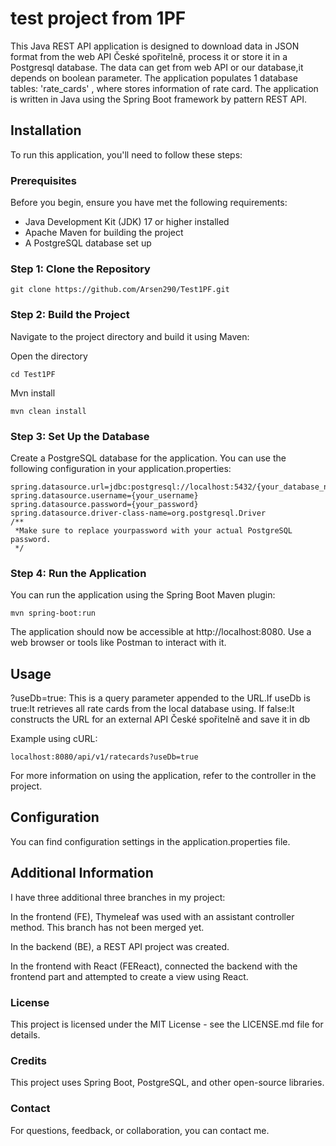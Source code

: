 # test project from 1PF

This Java REST API application is designed to download data in JSON format from the web API České spořitelně, process it or store it in a Postgresql database. The data can get from web API or our database,it depends on boolean parameter. The application populates 1 database tables: 'rate_cards' , where stores information of rate card. The application is written in Java using the Spring Boot framework by pattern REST API.
## Installation

To run this application, you'll need to follow these steps:

### Prerequisites

Before you begin, ensure you have met the following requirements:

- Java Development Kit (JDK) 17 or higher installed
- Apache Maven for building the project
- A PostgreSQL database set up

### Step 1: Clone the Repository

``` 
git clone https://github.com/Arsen290/Test1PF.git
```

### Step 2: Build the Project
<p>Navigate to the project directory and build it using Maven:</p>

Open the directory
```
cd Test1PF 
```

Mvn install
```
mvn clean install 
```

### Step 3: Set Up the Database

<p>Create a PostgreSQL database for the application. You can use the following configuration in your application.properties:</p>

``` 
spring.datasource.url=jdbc:postgresql://localhost:5432/{your_database_name}
spring.datasource.username={your_username}
spring.datasource.password={your_password}
spring.datasource.driver-class-name=org.postgresql.Driver 
/** 
 *Make sure to replace yourpassword with your actual PostgreSQL password. 
 */
```

### Step 4: Run the Application
You can run the application using the Spring Boot Maven plugin:

```
mvn spring-boot:run 
```
<p>The application should now be accessible at http://localhost:8080. Use a web browser or tools like Postman to interact with it.</p>

## Usage
<p>?useDb=true: This is a query parameter appended to the URL.If useDb is true:It retrieves all rate cards from the local database using. If false:It constructs the URL for an external API České spořitelně and save it in db</p>

Example using cURL:

```
localhost:8080/api/v1/ratecards?useDb=true
```

<p>For more information on using the application, refer to the controller in the project.</p>

## Configuration
<p>You can find configuration settings in the application.properties file.</p>

## Additional Information
<p>I have three additional three branches in my project:

In the frontend (FE), Thymeleaf was used with an assistant controller method. This branch has not been merged yet.

In the backend (BE), a REST API project was created.

In the frontend with React (FEReact), connected the backend with the frontend part and attempted to create a view using React. </p>

### License
<p>This project is licensed under the MIT License - see the LICENSE.md file for details.</p>

### Credits
<p>This project uses Spring Boot, PostgreSQL, and other open-source libraries.</p>

### Contact
<p>For questions, feedback, or collaboration, you can contact me.</p>